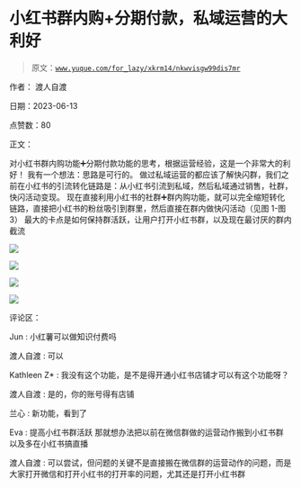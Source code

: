 # 小红书群内购+分期付款，私域运营的大利好

> 原文：[`www.yuque.com/for_lazy/xkrm14/nkwvisgw99dis7mr`](https://www.yuque.com/for_lazy/xkrm14/nkwvisgw99dis7mr)

作者： 渡人自渡

日期：2023-06-13

点赞数：80

正文：

对小红书群内购功能➕分期付款功能的思考，根据运营经验，这是一个非常大的利好！ 我有一个想法：思路是可行的。 做过私域运营的都应该了解快闪群，我们之前在小红书的引流转化链路是：从小红书引流到私域，然后私域通过销售，社群，快闪活动变现。 现在直接利用小红书的社群➕群内购功能，就可以完全缩短转化链路，直接把小红书的粉丝吸引到群里，然后直接在群内做快闪活动（见图 1-图 3） 最大的卡点是如何保持群活跃，让用户打开小红书群，以及现在最讨厌的群内截流

![](img/783d2ae088131ffc7ec55589e982c8b4.png)

![](img/c3dfce1ee292da4892e0f11fad33c6e9.png)

![](img/6eb40aa3cc234164205c8fe389ed5799.png)

![](img/dd84fc59637d049dc054e289e72b690f.png)

评论区：

Jun : 小红薯可以做知识付费吗

渡人自渡 : 可以

Kathleen Z* : 我没有这个功能，是不是得开通小红书店铺才可以有这个功能呀？

渡人自渡 : 是的，你的账号得有店铺

兰心 : 新功能，看到了

Eva : 提高小红书群活跃 那就想办法把以前在微信群做的运营动作搬到小红书群 以及多在小红书搞直播

渡人自渡 : 可以尝试，但问题的关键不是直接搬在微信群的运营动作的问题，而是大家打开微信和打开小红书的打开率的问题，尤其还是打开小红书群

